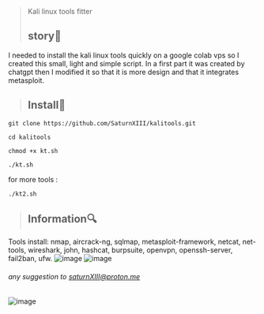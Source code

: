 >Kali linux tools fitter 
> ## story🎴 ## 
I needed to install the kali linux tools quickly on a google colab vps so I created this small, light and simple script.
In a first part it was created by chatgpt then I modified it so that it is more design and that it integrates metasploit. 



> ## Install📂 ##
`git clone https://github.com/SaturnXIII/kalitools.git`

`cd kalitools`

`chmod +x kt.sh`

`./kt.sh`

for more tools :

`./kt2.sh`

> ## Information🔍 ##
Tools install: nmap, aircrack-ng, sqlmap, metasploit-framework, netcat, net-tools, wireshark, john, hashcat, burpsuite, openvpn, openssh-server, fail2ban, ufw.
![image](https://user-images.githubusercontent.com/110695125/215347723-00ca9a58-f460-4209-9804-1ef757de9e8e.png)
![image](https://user-images.githubusercontent.com/110695125/215347822-f8fd1f37-3b33-465a-a50d-3e482ee6cb85.png)




###### any suggestion to saturnXIII@proton.me #####
![image](https://user-images.githubusercontent.com/103066353/167156636-3eb61b59-4d15-4845-b534-db2e4321f745.png)


